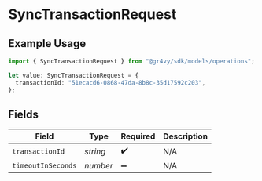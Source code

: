 # SyncTransactionRequest

## Example Usage

```typescript
import { SyncTransactionRequest } from "@gr4vy/sdk/models/operations";

let value: SyncTransactionRequest = {
  transactionId: "51ecacd6-0868-47da-8b8c-35d17592c203",
};
```

## Fields

| Field              | Type               | Required           | Description        |
| ------------------ | ------------------ | ------------------ | ------------------ |
| `transactionId`    | *string*           | :heavy_check_mark: | N/A                |
| `timeoutInSeconds` | *number*           | :heavy_minus_sign: | N/A                |